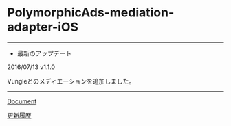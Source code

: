 # PolymorphicAds-mediation-adapter-iOS

---

* 最新のアップデート

2016/07/13 v1.1.0

Vungleとのメディエーションを追加しました。

---

[Document](https://github.com/FullSpeedInc-SmartPhoneDepartment/PolymorphicAds-mediation-adapter-iOS/wiki)

[更新履歴](https://github.com/FullSpeedInc-SmartPhoneDepartment/PolymorphicAds-mediation-adapter-iOS/wiki/%E6%9B%B4%E6%96%B0%E5%B1%A5%E6%AD%B4)
